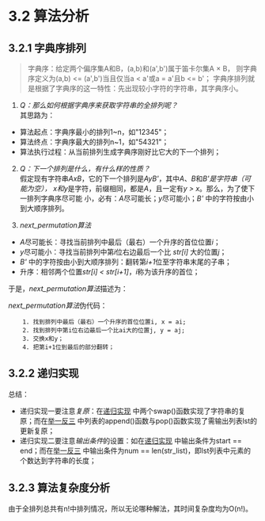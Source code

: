 # 3.2 算法分析 #

## 3.2.1 字典序排列 ##

> 字典序：给定两个偏序集A和B，(a,b)和(a',b')属于笛卡尔集A × B，
> 则字典序定义为(a,b) <= (a',b')当且仅当a < a'或a = a'且b <= b'；
> 字典序排列就是根据了字典序的这一特性：先出现较小字符的字符串，其字典序小。

1. *Q：那么如何根据字典序来获取字符串的全排列呢？*  
其思路为：
- 算法起点：字典序最小的排列1~n，如"12345"；
- 算法终点：字典序最大的排列n~1，如"54321"；
- 算法执行过程：从当前排列生成字典序刚好比它大的下一个排列；

2. *Q：下一个排列是什么，有什么样的性质？*  
假定现有字符串*AxB*，它的下一个排列是*AyB'*，其中*A*、*B*和*B'*是字符串（可能为空），
*x*和*y*是字符，前缀相同，都是*A*，且一定有*y > x*。那么，为了使下一排列字典序尽可能
小，必有：*A*尽可能长；*y*尽可能小；*B'* 中的字符按由小到大顺序排列。

3. *next_permutation算法*  
- *A*尽可能长：寻找当前排列中最后（最右）一个升序的首位位置*i*；
- *y*尽可能小：寻找当前排列中第*i*位右边最后一个比 *str[i]* 大的位置*j*；
- *B'* 中的字符按由小到大顺序排列：翻转第*i+1*位至字符串末尾的子串；
- 升序：相邻两个位置*str[i] < str[i+1]*，*i*称为该升序的首位；

于是，*next_permutation算法*描述为：

*next_permutation算法*伪代码：
```
    1. 找到排列中最后（最右）一个升序的首位位置i, x = ai;
    2. 找到排列中第i位右边最后一个比ai大的位置j, y = aj;
    3. 交换x和y；
    4. 把第i+1位到最后的部分翻转；
```

## 3.2.2 递归实现 ##

总结：
- 递归实现一要注意*复原*：在[递归实现](https://github.com/masterxlp/The-Method-of-Programming/blob/master/string_permutation_all/%E9%80%92%E5%BD%92%E5%AE%9E%E7%8E%B0.py)
中两个swap()函数实现了字符串的复原；而在[举一反三](https://github.com/masterxlp/The-Method-of-Programming/blob/master/string_permutation_all/%E4%B8%BE%E4%B8%80%E5%8F%8D%E4%B8%89_%E4%BB%A3%E7%A0%81.py)
中列表的append()函数与pop()函数实现了需输出列表lst的更新复原；
- 递归实现二要注意*输出条件*的设置：如在[递归实现](https://github.com/masterxlp/The-Method-of-Programming/blob/master/string_permutation_all/%E9%80%92%E5%BD%92%E5%AE%9E%E7%8E%B0.py)
中输出条件为start == end；而在[举一反三](https://github.com/masterxlp/The-Method-of-Programming/blob/master/string_permutation_all/%E4%B8%BE%E4%B8%80%E5%8F%8D%E4%B8%89_%E4%BB%A3%E7%A0%81.py)
中输出条件为num == len(str_list)，即lst列表中元素的个数达到字符串的长度；

## 3.2.3 算法复杂度分析 ##
由于全排列总共有n!中排列情况，所以无论哪种解法，其时间复杂度均为O(n!)。